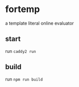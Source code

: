 # fortemp
a template literal online evaluator
## start
run `caddy2 run`
## build
run `npm run build`